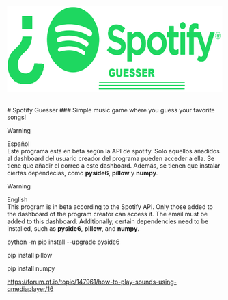 <p align="center">
  <img height="200" src="https://github.com/AncheJeez/SpotifySongGuesser/blob/main/assets/SpotifyGuesser_logo_transp.png">
  <br/>
</p>
<br/>
# Spotify Guesser
### Simple music game where you guess your favorite songs!

> [!Warning]
> Español <br>
> Este programa está en beta según la API de spotify. Solo aquellos añadidos al dashboard del usuario creador del 
> programa pueden acceder a ella. Se tiene que añadir el correo a este dashboard.
> Además, se tienen que instalar ciertas dependecias, como <b>pyside6</b>, <b>pillow</b> y <b>numpy</b>.

> [!Warning]
> English <br>
> This program is in beta according to the Spotify API. Only those added to the dashboard of the program creator can access it.
> The email must be added to this dashboard.
> Additionally, certain dependencies need to be installed, such as <b>pyside6</b>, <b>pillow</b>, and <b>numpy</b>.

python -m pip install --upgrade pyside6

pip install pillow

pip install numpy


https://forum.qt.io/topic/147961/how-to-play-sounds-using-qmediaplayer/16
